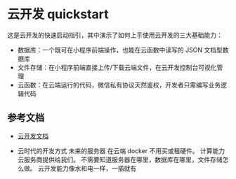 # 云开发 quickstart

这是云开发的快速启动指引，其中演示了如何上手使用云开发的三大基础能力：

- 数据库：一个既可在小程序前端操作，也能在云函数中读写的 JSON 文档型数据库
- 文件存储：在小程序前端直接上传/下载云端文件，在云开发控制台可视化管理
- 云函数：在云端运行的代码，微信私有协议天然鉴权，开发者只需编写业务逻辑代码

## 参考文档

- [云开发文档](https://developers.weixin.qq.com/miniprogram/dev/wxcloud/basis/getting-started.html)

- 云时代的开发方式
  未来的服务器 在云端 docker 不用买或租硬件。
  计算能力 云服务商提供给我们。 
  不需要知道服务器在哪里，数据库在哪里，文件存储怎么做。
  云开发能力像水和电一样，一插就有